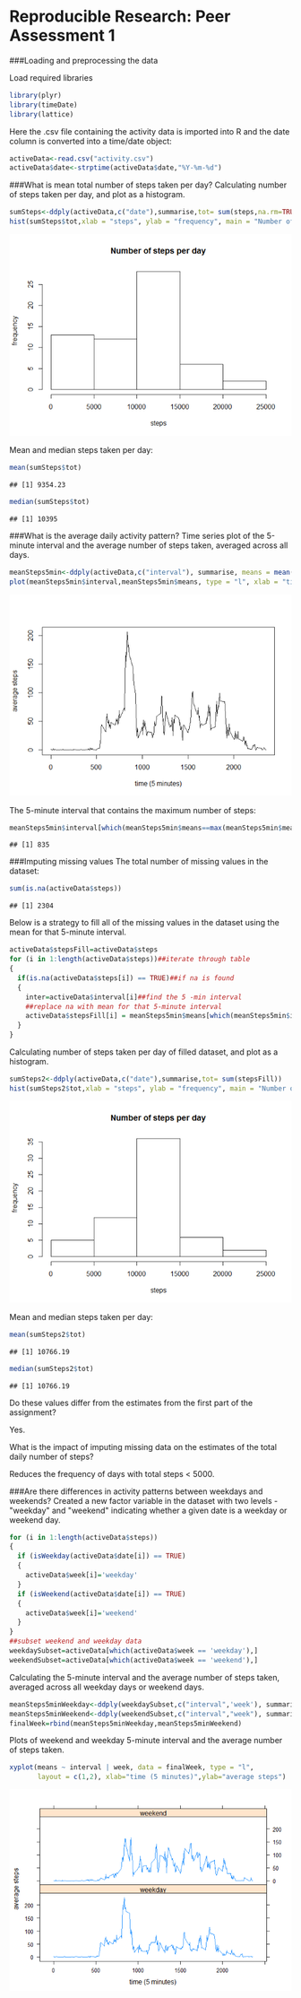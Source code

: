 # Reproducible Research: Peer Assessment 1
###Loading and preprocessing the data

Load required libraries

```r
library(plyr)
library(timeDate)
library(lattice) 
```
Here the .csv file containing the activity data is imported into R and the date column is converted into a time/date object:


```r
activeData<-read.csv("activity.csv")
activeData$date<-strptime(activeData$date,"%Y-%m-%d")
```
###What is mean total number of steps taken per day?
Calculating number of steps taken per day, and plot as a histogram.

```r
sumSteps<-ddply(activeData,c("date"),summarise,tot= sum(steps,na.rm=TRUE))
hist(sumSteps$tot,xlab = "steps", ylab = "frequency", main = "Number of steps per day")
```

![](PA1_template_files/figure-html/unnamed-chunk-3-1.png) 

Mean and median steps taken per day:

```r
mean(sumSteps$tot)
```

```
## [1] 9354.23
```

```r
median(sumSteps$tot)
```

```
## [1] 10395
```
###What is the average daily activity pattern?
Time series plot of the 5-minute interval and the average number of steps taken, averaged across all days.

```r
meanSteps5min<-ddply(activeData,c("interval"), summarise, means = mean(steps, na.rm=TRUE))
plot(meanSteps5min$interval,meanSteps5min$means, type = "l", xlab = "time (5 minutes)", ylab = "average steps")
```

![](PA1_template_files/figure-html/unnamed-chunk-5-1.png) 

The 5-minute interval that contains the maximum number of steps:

```r
meanSteps5min$interval[which(meanSteps5min$means==max(meanSteps5min$means))]
```

```
## [1] 835
```

###Imputing missing values
The total number of missing values in the dataset:

```r
sum(is.na(activeData$steps))
```

```
## [1] 2304
```
Below is a strategy to fill all of the missing values in the dataset using the mean for that 5-minute interval.

```r
activeData$stepsFill=activeData$steps
for (i in 1:length(activeData$steps))##iterate through table
{
  if(is.na(activeData$steps[i]) == TRUE)##if na is found
  {
    inter=activeData$interval[i]##find the 5 -min interval
    ##replace na with mean for that 5-minute interval
    activeData$stepsFill[i] = meanSteps5min$means[which(meanSteps5min$interval==inter)]
  }
}
```
Calculating number of steps taken per day of filled dataset, and plot as a histogram.

```r
sumSteps2<-ddply(activeData,c("date"),summarise,tot= sum(stepsFill))
hist(sumSteps2$tot,xlab = "steps", ylab = "frequency", main = "Number of steps per day")
```

![](PA1_template_files/figure-html/unnamed-chunk-9-1.png) 

Mean and median steps taken per day:

```r
mean(sumSteps2$tot)
```

```
## [1] 10766.19
```

```r
median(sumSteps2$tot)
```

```
## [1] 10766.19
```
Do these values differ from the estimates from the first part of the assignment?

Yes.

What is the impact of imputing missing data on the estimates of the total daily number of steps?

Reduces the frequency of days with total steps < 5000.

###Are there differences in activity patterns between weekdays and weekends?
Created a new factor variable in the dataset with two levels - "weekday" and "weekend" indicating whether a given date is a weekday or weekend day.

```r
for (i in 1:length(activeData$steps))
{
  if (isWeekday(activeData$date[i]) == TRUE)
  {
    activeData$week[i]='weekday'
  }
  if (isWeekend(activeData$date[i]) == TRUE)
  {
    activeData$week[i]='weekend'
  }
}
##subset weekend and weekday data
weekdaySubset=activeData[which(activeData$week == 'weekday'),]
weekendSubset=activeData[which(activeData$week == 'weekend'),]
```
Calculating the 5-minute interval and the average number of steps taken, averaged across all weekday days or weekend days.

```r
meanSteps5minWeekday<-ddply(weekdaySubset,c("interval",'week'), summarise, means = mean(stepsFill, na.rm=TRUE))
meanSteps5minWeekend<-ddply(weekendSubset,c("interval","week"), summarise, means = mean(stepsFill, na.rm=TRUE))
finalWeek=rbind(meanSteps5minWeekday,meanSteps5minWeekend)
```
Plots of weekend and weekday 5-minute interval and the average number of steps taken.

```r
xyplot(means ~ interval | week, data = finalWeek, type = "l",
       layout = c(1,2), xlab="time (5 minutes)",ylab="average steps")
```

![](PA1_template_files/figure-html/unnamed-chunk-13-1.png) 

